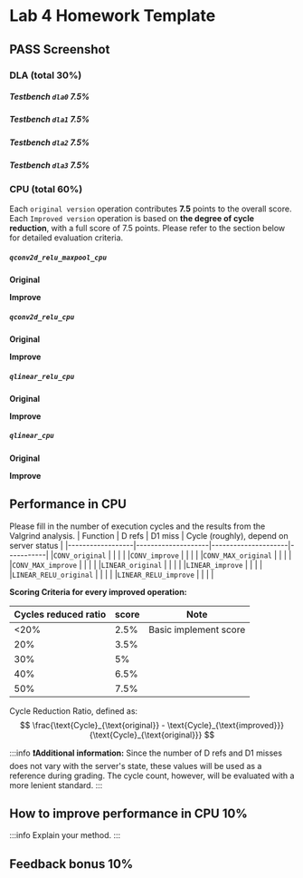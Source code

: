 # Lab 4 Homework Template

## PASS Screenshot
### DLA (total 30%)
##### Testbench `dla0` 7.5%

##### Testbench `dla1` 7.5%

##### Testbench `dla2` 7.5%

##### Testbench `dla3` 7.5%


### CPU (total 60%)
Each `original version` operation contributes **7.5** points to the overall score.
Each `Improved version` operation is based on **the degree of cycle reduction**, with a full score of 7.5 points.
Please refer to the section below for detailed evaluation criteria.
##### `qconv2d_relu_maxpool_cpu`
**Original**

**Improve**

##### `qconv2d_relu_cpu`
**Original**

**Improve**

##### `qlinear_relu_cpu`
**Original**

**Improve**

##### `qlinear_cpu`
**Original**

**Improve**

## Performance in CPU
Please fill in the number of execution cycles and the results from the Valgrind analysis.
| Function     |            D refs      |        D1 miss      |   Cycle (roughly), depend on server status  |
|------------------|--------------------|---------------------|-----------|
|`CONV_original`         |         |            |          |
|`CONV_improve`          |         |            |          |
|`CONV_MAX_original`     |         |            |          |
|`CONV_MAX_improve`      |         |            |          |
|`LINEAR_original`       |         |            |          |
|`LINEAR_improve`        |         |            |          |
|`LINEAR_RELU_original`  |         |            |          |
|`LINEAR_RELU_improve`   |         |            |          |

**Scoring Criteria for every improved operation:**

| Cycles reduced ratio  | score | Note                  |
| -------------------------------- | ----- | --------------------- |
| <20%                             | 2.5%   | Basic implement score |
| 20%                              | 3.5%   |                   |
| 30%                              | 5%   |                   |
| 40%                              | 6.5%   |                   |
| 50%                              | 7.5%   |                   |

Cycle Reduction Ratio, defined as:
$$
\frac{\text{Cycle}_{\text{original}} - \text{Cycle}_{\text{improved}}}{\text{Cycle}_{\text{original}}}
$$

:::info
**❗Additional information:**
Since the number of D refs and D1 misses does not vary with the server's state, these values will be used as a reference during grading. The cycle count, however, will be evaluated with a more lenient standard.
:::


## How to improve performance in CPU 10%
:::info
Explain your method.
:::


## Feedback bonus 10%

